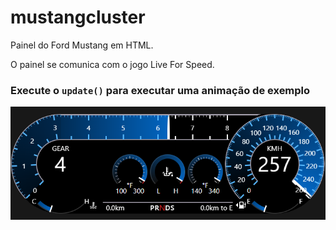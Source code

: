 # mustangcluster
Painel do Ford Mustang em HTML.

O painel se comunica com o jogo Live For Speed.

### Execute o `update()` para executar uma animação de exemplo

![Image do Painel](https://github.com/lucas458/mustangcluster/blob/main/image.png?raw=true)
